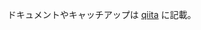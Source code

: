 ドキュメントやキャッチアップは
[qiita](https://qiita.com/shujishujishuji)
に記載。

<!---
shujishujishuji/shujishujishuji is a ✨ special ✨ repository because its `README.md` (this file) appears on your GitHub profile.
You can click the Preview link to take a look at your changes.
--->
